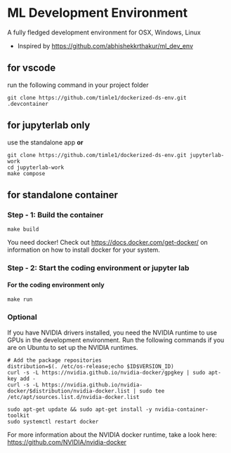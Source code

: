 # ML Development Environment

A fully fledged development environment for OSX, Windows, Linux
- Inspired by https://github.com/abhishekkrthakur/ml_dev_env


## for vscode
run the following command in your project folder
```
git clone https://github.com/timle1/dockerized-ds-env.git .devcontainer
```

## for jupyterlab only
use the standalone app __or__
```
git clone https://github.com/timle1/dockerized-ds-env.git jupyterlab-work
cd jupyterlab-work
make compose
```

## for standalone container
### Step - 1: Build the container
```
make build
```
You need docker! Check out https://docs.docker.com/get-docker/ on information on how to install docker for your system.

### Step - 2: Start the coding environment or jupyter lab

#### For the coding environment only
```
make run
```

### Optional

If you have NVIDIA drivers installed, you need the NVIDIA runtime to use GPUs in the development environment.
Run the following commands if you are on Ubuntu to set up the NVIDIA runtimes.

```
# Add the package repositories
distribution=$(. /etc/os-release;echo $ID$VERSION_ID)
curl -s -L https://nvidia.github.io/nvidia-docker/gpgkey | sudo apt-key add -
curl -s -L https://nvidia.github.io/nvidia-docker/$distribution/nvidia-docker.list | sudo tee /etc/apt/sources.list.d/nvidia-docker.list

sudo apt-get update && sudo apt-get install -y nvidia-container-toolkit
sudo systemctl restart docker
```

For more information about the NVIDIA docker runtime, take a look here: https://github.com/NVIDIA/nvidia-docker
